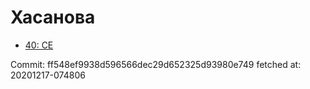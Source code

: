 # Хасанова
- [40: CE](40.md)

Commit: ff548ef9938d596566dec29d652325d93980e749
 fetched at: 20201217-074806
